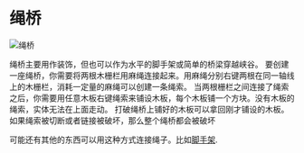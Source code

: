 # 绳桥

![绳桥](betterwithaddons:docs/imgs/ropebridge.png)

绳桥主要用作装饰，但也可以作为水平的脚手架或简单的桥梁穿越峡谷。
要创建一座绳桥，你需要将两根木栅栏用麻绳连接起来。用麻绳分别右键两根在同一轴线上的木栅栏，消耗一定量的麻绳可以创建一条绳索。
当两根栅栏之间连接了绳索之后，你需要用任意木板右键绳索来铺设木板，每个木板铺一个方块。没有木板的绳索，实体无法在上面走动。
打破绳桥上铺好的木板可以拿回刚才铺设的木板。如果绳索被切断或者链接被破坏，那么整个绳桥都会被破坏

可能还有其他的东西可以用这种方式连接绳子。比如[脚手架](scaffold.md).